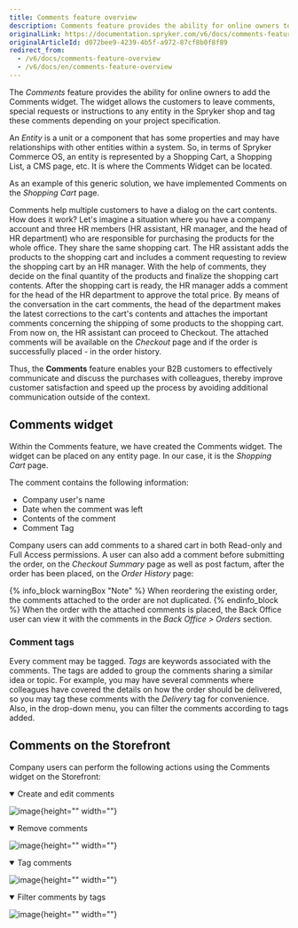 ```yaml
---
title: Comments feature overview
description: Comments feature provides the ability for online owners to add Comments Widget that  allows the customers to leave comments or special requests.
originalLink: https://documentation.spryker.com/v6/docs/comments-feature-overview
originalArticleId: d072bee9-4239-4b5f-a972-87cf8b0f8f89
redirect_from:
  - /v6/docs/comments-feature-overview
  - /v6/docs/en/comments-feature-overview
---
```


The *Comments* feature provides the ability for online owners to add the Comments widget. The widget allows the customers to leave comments, special requests or instructions to any entity in the Spryker shop and tag these comments depending on your project specification. 

An *Entity* is a unit or a component that has some properties and may have relationships with other entities within a system. So, in terms of Spryker Commerce OS, an entity is represented by a Shopping Cart, a Shopping List, a CMS page, etc. It is where the Comments Widget can be located.

As an example of this generic solution, we have implemented Comments on the *Shopping Cart* page.

Comments help multiple customers to have a dialog on the cart contents. How does it work? Let's imagine a situation where you have a company account and three HR members (HR assistant, HR manager, and the head of HR department) who are responsible for purchasing the products for the whole office. They share the same shopping cart. The HR assistant adds the products to the shopping cart and includes a comment requesting to review the shopping cart by an HR manager. With the help of comments, they decide on the final quantity of the products and finalize the shopping cart contents. After the shopping cart is ready, the HR manager adds a comment for the head of the HR department to approve the total price. By means of the conversation in the cart comments, the head of the department makes the latest corrections to the cart's contents and attaches the important comments concerning the shipping of some products to the shopping cart. From now on, the HR assistant can proceed to Checkout. The attached comments will be available on the *Checkout* page and if the order is successfully placed - in the order history.

Thus, the **Comments** feature enables your B2B customers to effectively communicate and discuss the purchases with colleagues, thereby improve customer satisfaction and speed up the process by avoiding additional communication outside of the context.


## Comments widget
Within the Comments feature, we have created the Comments widget. The widget can be placed on any entity page. In our case, it is the *Shopping Cart* page. 
 
The comment contains the following information:

* Company user's name
* Date when the comment was left
* Contents of the comment
* Comment Tag

Company users can add comments to a shared cart in both Read-only and Full Access permissions. A user can also add a comment before submitting the order, on the *Checkout Summary* page as well as post factum, after the order has been placed, on the *Order History* page:

{% info_block warningBox "Note" %}
When reordering the existing order, the comments attached to the order are not duplicated.
{% endinfo_block %}
When the order with the attached comments is placed, the Back Office user can view it with the comments in the *Back Office > Orders* section. 

### Comment tags
Every comment may be tagged.
*Tags* are keywords associated with the comments. The tags are added to group the comments sharing a similar idea or topic. For example, you may have several comments where colleagues have covered the details on how the order should be delivered, so you may tag these comments with the *Delivery* tag for convenience. Also, in the drop-down menu, you can filter the comments according to tags added.


<!---{% info_block warningBox "Note" %}
To create a new tag, see [HowTo - Add a New Tag for Comment](https://documentation.spryker.com/v6/docs/ht-adding-new-tag-for-comment
{% endinfo_block %}.)-->

## Comments on the Storefront
Company users can perform the following actions using the Comments widget on the Storefront:
<details open>
<summary>Create and edit comments</summary>

![image](https://spryker.s3.eu-central-1.amazonaws.com/docs/Features/Mailing+&+Communication/Comments/creating-and-editing-comments.gif){height="" width=""}

</details>

<details open>
<summary>Remove comments</summary>

![image](https://spryker.s3.eu-central-1.amazonaws.com/docs/Features/Mailing+&+Communication/Comments/removing-comments.gif){height="" width=""}
</details>

<details open>
<summary>Tag comments</summary>

![image](https://spryker.s3.eu-central-1.amazonaws.com/docs/Features/Mailing+&+Communication/Comments/adding-tags.gif){height="" width=""}

</details>

<details open>
<summary>Filter comments by tags</summary>

![image](https://spryker.s3.eu-central-1.amazonaws.com/docs/Features/Mailing+&+Communication/Comments/filtering-tags.gif){height="" width=""}
</details>


